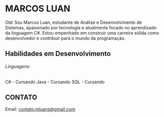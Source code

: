 # MARCOS LUAN 

Olá! Sou Marcos Luan, estudante de Análise e Desenvolvimento de Sistemas, apaixonado por tecnologia e atualmente focado no aprendizado da linguagem C#. Estou empenhado em construir uma carreira sólida como desenvolvedor e contribuir para o mundo da programação.

## Habilidades em Desenvolvimento

###### Linguagens: 

C# - Cursando
Java - Cursando
SQL - Cursando

## CONTATO
Email: contato.mluans@gmail.com
